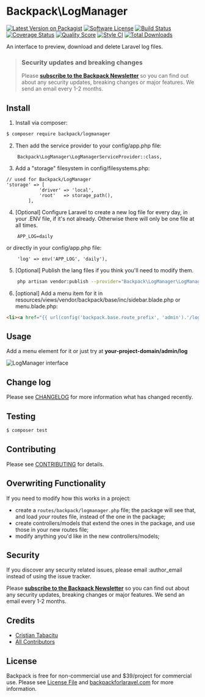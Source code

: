 # Backpack\LogManager

[![Latest Version on Packagist](https://img.shields.io/packagist/v/backpack/logmanager.svg?style=flat-square)](https://packagist.org/packages/backpack/logmanager)
[![Software License](https://img.shields.io/badge/license-MIT-brightgreen.svg?style=flat-square)](LICENSE.md)
[![Build Status](https://img.shields.io/travis/laravel-backpack/logmanager/master.svg?style=flat-square)](https://travis-ci.org/laravel-backpack/logmanager)
[![Coverage Status](https://img.shields.io/scrutinizer/coverage/g/laravel-backpack/logmanager.svg?style=flat-square)](https://scrutinizer-ci.com/g/laravel-backpack/logmanager/code-structure)
[![Quality Score](https://img.shields.io/scrutinizer/g/laravel-backpack/logmanager.svg?style=flat-square)](https://scrutinizer-ci.com/g/laravel-backpack/logmanager)
[![Style CI](https://styleci.io/repos/52886512/shield)](https://styleci.io/repos/52886512)
[![Total Downloads](https://img.shields.io/packagist/dt/backpack/logmanager.svg?style=flat-square)](https://packagist.org/packages/backpack/crud)

An interface to preview, download and delete Laravel log files.


> ### Security updates and breaking changes
> Please **[subscribe to the Backpack Newsletter](http://eepurl.com/bUEGjf)** so you can find out about any security updates, breaking changes or major features. We send an email every 1-2 months.

## Install

1) Install via composer:

``` bash
$ composer require backpack/logmanager
```

2) Then add the service provider to your config/app.php file:

```
    Backpack\LogManager\LogManagerServiceProvider::class,
```

3) Add a "storage" filesystem in config/filesystems.php:

```
// used for Backpack/LogManager
'storage' => [
            'driver' => 'local',
            'root'   => storage_path(),
        ],
```

4) [Optional] Configure Laravel to create a new log file for every day, in your .ENV file, if it's not already. Otherwise there will only be one file at all times.

```
    APP_LOG=daily
```

or directly in your config/app.php file:
```
    'log' => env('APP_LOG', 'daily'),
```

5) [Optional] Publish the lang files if you think you'll need to modify them.

```bash
    php artisan vendor:publish --provider="Backpack\LogManager\LogManagerServiceProvider"
```

6) [optional] Add a menu item for it in resources/views/vendor/backpack/base/inc/sidebar.blade.php or menu.blade.php:

```html
<li><a href="{{ url(config('backpack.base.route_prefix', 'admin').'/log') }}"><i class="fa fa-terminal"></i> <span>Logs</span></a></li>
```

## Usage

Add a menu element for it or just try at **your-project-domain/admin/log**

![LogManager interface](https://backpackforlaravel.com/uploads/screenshots/log_list.png)

## Change log

Please see [CHANGELOG](CHANGELOG.md) for more information what has changed recently.

## Testing

``` bash
$ composer test
```

## Contributing

Please see [CONTRIBUTING](CONTRIBUTING.md) for details.

## Overwriting Functionality

If you need to modify how this works in a project: 
- create a ```routes/backpack/logmanager.php``` file; the package will see that, and load _your_ routes file, instead of the one in the package; 
- create controllers/models that extend the ones in the package, and use those in your new routes file;
- modify anything you'd like in the new controllers/models;

## Security

If you discover any security related issues, please email :author_email instead of using the issue tracker.

Please **[subscribe to the Backpack Newsletter](http://eepurl.com/bUEGjf)** so you can find out about any security updates, breaking changes or major features. We send an email every 1-2 months.

## Credits

- [Cristian Tabacitu](https://tabacitu.ro)
- [All Contributors](../../contributors)

## License

Backpack is free for non-commercial use and $39/project for commercial use. Please see [License File](LICENSE.md) and [backpackforlaravel.com](https://backpackforlaravel.com/#pricing) for more information.
